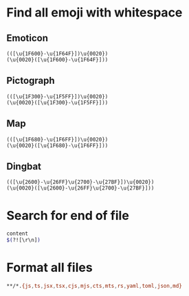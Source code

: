# Find all emoji with whitespace

## Emoticon

```
(([\u{1F600}-\u{1F64F}])\u{0020})
(\u{0020}([\u{1F600}-\u{1F64F}]))
```

## Pictograph

```
(([\u{1F300}-\u{1F5FF}])\u{0020})
(\u{0020}([\u{1F300}-\u{1F5FF}]))
```

## Map

```
(([\u{1F680}-\u{1F6FF}])\u{0020})
(\u{0020}([\u{1F680}-\u{1F6FF}]))
```

## Dingbat

```
(([\u{2600}-\u{26FF}\u{2700}-\u{27BF}])\u{0020})
(\u{0020}([\u{2600}-\u{26FF}\u{2700}-\u{27BF}]))
```

# Search for end of file

```sh
content
$(?![\r\n])
```

# Format all files

```sh
**/*.{js,ts,jsx,tsx,cjs,mjs,cts,mts,rs,yaml,toml,json,md}
```
